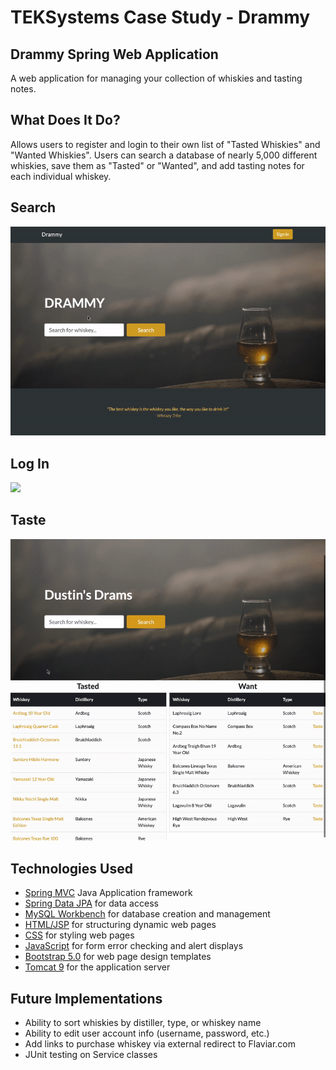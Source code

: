# TEKSystems Case Study - Drammy

## Drammy Spring Web Application
A web application for managing your collection of whiskies and tasting notes.


## What Does It Do?
Allows users to register and login to their own list of "Tasted Whiskies" and "Wanted Whiskies".
Users can search a database of nearly 5,000 different whiskies, save them as "Tasted" or "Wanted", and add tasting notes for each individual whiskey.

## Search
![](https://github.com/DustyHatz/dustin_hatzenbuhler_drammy/blob/main/Demos/search_demo_gif.gif)

## Log In
![](https://github.com/DustyHatz/dustin_hatzenbuhler_drammy/blob/main/Demos/login_demo_gif.gif)

## Taste
![](https://github.com/DustyHatz/dustin_hatzenbuhler_drammy/blob/main/Demos/tasting_demo_gif.gif)


## Technologies Used
- [Spring MVC](https://docs.spring.io/spring-framework/docs/3.2.x/spring-framework-reference/html/mvc.html) Java Application framework
- [Spring Data JPA](https://spring.io/projects/spring-data-jpa) for data access
- [MySQL Workbench](https://www.mysql.com/products/workbench/) for database creation and management
- [HTML/JSP](https://www.oracle.com/java/technologies/jspt.html) for structuring dynamic web pages
- [CSS](https://devdocs.io/css/) for styling web pages
- [JavaScript](https://devdocs.io/javascript/) for form error checking and alert displays
- [Bootstrap 5.0](https://getbootstrap.com/docs/5.0/getting-started/introduction/) for web page design templates
- [Tomcat 9](https://tomcat.apache.org/download-90.cgi) for the application server


## Future Implementations
- Ability to sort whiskies by distiller, type, or whiskey name
- Ability to edit user account info (username, password, etc.)
- Add links to purchase whiskey via external redirect to Flaviar.com 
- JUnit testing on Service classes
